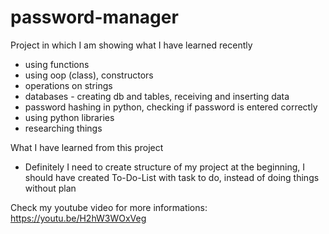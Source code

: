 # password-manager

Project in which I am showing what I have learned recently
- using functions
- using oop (class), constructors
- operations on strings
- databases - creating db and tables, receiving and inserting data
- password hashing in python, checking if password is entered correctly
- using python libraries
- researching things

What I have learned from this project
- Definitely I need to create structure of my project at the beginning, I should have created To-Do-List with task to do, instead of doing things without plan

Check my youtube video for more informations: https://youtu.be/H2hW3WOxVeg
